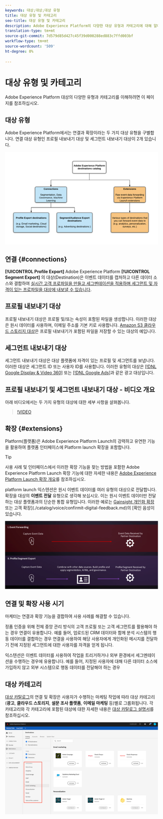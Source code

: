 ```yaml
---
keywords: 대상;대상;대상 유형
title: 대상 유형 및 카테고리
seo-title: 대상 유형 및 카테고리
description: Adobe Experience Platform의 다양한 대상 유형과 카테고리에 대해 알아봅니다.
translation-type: tm+mt
source-git-commit: 7d579d85d427c45f39d000288ed883c7ffd003bf
workflow-type: tm+mt
source-wordcount: '509'
ht-degree: 0%

---
```



# 대상 유형 및 카테고리

Adobe Experience Platform 대상의 다양한 유형과 카테고리를 이해하려면 이 페이지를 참조하십시오.

## 대상 유형

Adobe Experience Platform에서는 연결과 확장이라는 두 가지 대상 유형을 구별합니다. 연결 대상 유형인 프로필 내보내기 대상 및 세그먼트 내보내기 대상이 2개 있습니다.

![대상 유형](./assets/destination-types/types-of-destinations.png)

## 연결 {#connections}

**[!UICONTROL Profile Export]** Adobe Experience Platform **[!UICONTROL Segment Export]** 의 대상(Destination)은 이벤트 데이터를 캡처하고 다른 데이터 소스와 결합하여  [실시간 고객 프로파일을 만들고 세그멘테이션을 적용하며 세그먼트 및 자격이 있는 프로파일을 대상에 내보낼 수 있습니다](../profile/home.md).

## 프로필 내보내기 대상

프로필 내보내기 대상은 프로필 및/또는 속성이 포함된 파일을 생성합니다. 이러한 대상은 원시 데이터를 사용하며, 이메일 주소를 기본 키로 사용합니다. [Amazon S3 클라우드 스토리지 대상](./catalog/cloud-storage/amazon-s3.md)은 프로필 내보내기가 포함된 파일을 저장할 수 있는 대상의 예입니다.

## 세그먼트 내보내기 대상

세그먼트 내보내기 대상은 대상 플랫폼에 자격이 있는 프로필 및 세그먼트를 보냅니다. 이러한 대상은 세그먼트 ID 또는 사용자 ID를 사용합니다. 이러한 유형의 대상은 [[!DNL Google Display & Video 360]](./catalog/advertising/google-dv360.md) 또는 [[!DNL Google Ads]](./catalog/advertising/google-ads-destination.md)과 같은 광고 대상입니다.

## 프로필 내보내기 및 세그먼트 내보내기 대상 - 비디오 개요

아래 비디오에서는 두 가지 유형의 대상에 대한 세부 사항을 살펴봅니다.

>[!VIDEO](https://video.tv.adobe.com/v/29707?quality=12)

## 확장 {#extensions}

Platform(플랫폼)은 Adobe Experience Platform Launch의 강력하고 유연한 기능을 활용하여 플랫폼 인터페이스에 Platform launch 확장을 포함합니다.

>[!TIP]
>
>사용 사례 및 인터페이스에서 이러한 확장 기능을 찾는 방법을 포함한 Adobe Experience Platform Launch 확장 기능에 대한 자세한 내용은 [Adobe Experience Platform Launch 확장 개요](./catalog/launch-extensions/overview.md)를 참조하십시오.

platform launch 익스텐션은 원시 이벤트 데이터를 여러 유형의 대상으로 전달합니다. 확장을 대상의 **이벤트 전달** 유형으로 생각해 보십시오. 이는 원시 이벤트 데이터만 전달하는 대상 플랫폼과의 단순한 통합 유형입니다. 이러한 예로는 [Gainsight 개인화 확장](./catalog/personalization/gainsight.md) 또는 고객 확장](./catalog/voice/confirmit-digital-feedback.md)의 [확인 음성이 있습니다.

![다른 대상과 Experience Platform Launch 확장](./assets/common/launch-and-other-destinations.png)

## 연결 및 확장 사용 시기

마케터는 연결과 확장 기능을 결합하여 사용 사례를 해결할 수 있습니다.

정품 인증을 위해 전체 중앙 관리 방식의 고객 프로필 또는 고객 세그먼트를 활용해야 하는 경우 연결이 유용합니다. 예를 들어, 업로드된 CRM 데이터와 함께 분석 시스템의 행동 데이터를 결합하는 경우 연결을 사용하여 해당 사용자에게 개인화된 메시지를 전달하기 전에 지정된 세그먼트에 대한 사용자를 자격을 얻게 됩니다.

익스텐션은 이벤트 데이터를 사용하여 작업을 트리거하거나 외부 환경에서 세그멘테이션을 수행하는 경우에 유용합니다. 예를 들어, 지정된 사용자에 대해 다른 데이터 소스에 가입하지 않고 외부 시스템으로 행동 데이터를 전달해야 하는 경우

## 대상 카테고리

[대상 카탈로그](https://platform.adobe.com/destination/catalog)의 연결 및 확장은 사용자가 수행하는 마케팅 작업에 따라 대상 카테고리(**광고**, **클라우드 스토리지**, **설문 조사 플랫폼**, **이메일 마케팅** 등)별로 그룹화됩니다. 각 카테고리와 각 카테고리에 포함된 대상에 대한 자세한 내용은 [대상 카탈로그 설명서](./catalog/overview.md)를 참조하십시오.

![대상 카테고리](./assets/destination-types/destination-categories-menu.png)

